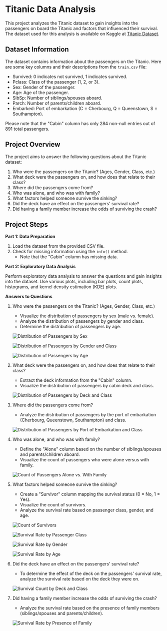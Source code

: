 # Titanic Data Analysis

This project analyzes the Titanic dataset to gain insights into the passengers on board the Titanic and factors that influenced their survival. The dataset used for this analysis is available on Kaggle at [Titanic Dataset](https://www.kaggle.com/c/titanic/data).

## Dataset Information

The dataset contains information about the passengers on the Titanic. Here are some key columns and their descriptions from the `train.csv` file:

- Survived: 0 indicates not survived, 1 indicates survived.
- Pclass: Class of the passenger (1, 2, or 3).
- Sex: Gender of the passenger.
- Age: Age of the passenger.
- SibSp: Number of siblings/spouses aboard.
- Parch: Number of parents/children aboard.
- Embarked: Port of embarkation (C = Cherbourg, Q = Queenstown, S = Southampton).

Please note that the "Cabin" column has only 284 non-null entries out of 891 total passengers.

## Project Overview

The project aims to answer the following questions about the Titanic dataset:

1. Who were the passengers on the Titanic? (Ages, Gender, Class, etc.)
2. What deck were the passengers on, and how does that relate to their class?
3. Where did the passengers come from?
4. Who was alone, and who was with family?
5. What factors helped someone survive the sinking?
6. Did the deck have an effect on the passengers' survival rate?
7. Did having a family member increase the odds of surviving the crash?

## Project Steps

**Part 1: Data Preparation**

1. Load the dataset from the provided CSV file.
2. Check for missing information using the `info()` method.
   - Note that the "Cabin" column has missing data.

**Part 2: Exploratory Data Analysis**

Perform exploratory data analysis to answer the questions and gain insights into the dataset. Use various plots, including bar plots, count plots, histograms, and kernel density estimation (KDE) plots.

**Answers to Questions**

1. Who were the passengers on the Titanic? (Ages, Gender, Class, etc.)

   - Visualize the distribution of passengers by sex (male vs. female).
   - Analyze the distribution of passengers by gender and class.
   - Determine the distribution of passengers by age.

   ![Distribution of Passengers by Sex](plot1.png)
   
   ![Distribution of Passengers by Gender and Class](plot2.png)
   
   ![Distribution of Passengers by Age](plot3.png)

2. What deck were the passengers on, and how does that relate to their class?

   - Extract the deck information from the "Cabin" column.
   - Visualize the distribution of passengers by cabin deck and class.

   ![Distribution of Passengers by Deck and Class](plot4.png)

3. Where did the passengers come from?

   - Analyze the distribution of passengers by the port of embarkation (Cherbourg, Queenstown, Southampton) and class.

   ![Distribution of Passengers by Port of Embarkation and Class](plot5.png)

4. Who was alone, and who was with family?

   - Define the "Alone" column based on the number of siblings/spouses and parents/children aboard.
   - Visualize the count of passengers who were alone versus with family.

   ![Count of Passengers Alone vs. With Family](plot6.png)

5. What factors helped someone survive the sinking?

   - Create a "Survivor" column mapping the survival status (0 = No, 1 = Yes).
   - Visualize the count of survivors.
   - Analyze the survival rate based on passenger class, gender, and age.

   ![Count of Survivors](plot7.png)
   
   ![Survival Rate by Passenger Class](plot8.png)
   
   ![Survival Rate by Gender](plot9.png)
   
   ![Survival Rate by Age](plot10.png)

6. Did the deck have an effect on the passengers' survival rate?

   - To determine the effect of the deck on the passengers' survival rate, analyze the survival rate based on the deck they were on.

   ![Survival Count by Deck and Class](plot11.png)

7. Did having a family member increase the odds of surviving the crash?

   - Analyze the survival rate based on the presence of family members (siblings/spouses and parents/children).

   ![Survival Rate by Presence of Family](plot12.png)
